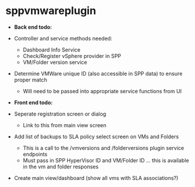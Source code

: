# sppvmwareplugin

* __Back end todo:__
* Controller and service methods needed:
  * Dashboard Info Service
  * Check/Register vSphere provider in SPP
  * VM/Folder version service
* Determine VMWare unique ID (also accessible in SPP data) to ensure proper match
  * Will need to be passed into appropriate service functions from UI

* __Front end todo:__
* Seperate registration screen or dialog
   * Link to this from main view screen
* Add list of backups to SLA policy select screen on VMs and Folders
   * This is a call to the /vmversions and /folderversions plugin service endpoints
   * Must pass in SPP HyperVisor ID and VM/Folder ID ... this is available in the vm and folder responses
* Create main view/dashboard (show all vms with SLA associations?)
